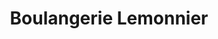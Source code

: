 ---
title: "Boulangerie Lemonnier"
url: /criquetot-lesneval/boulangerie-lemonnier/
shop: boulangerie
---
